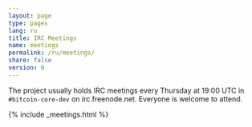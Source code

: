 ```yaml
---
layout: page
type: pages
lang: ru
title: IRC Meetings
name: meetings
permalink: /ru/meetings/
share: false
version: 0
---
```

The project usually holds IRC meetings every Thursday at 19:00 UTC in `#bitcoin-core-dev` on irc.freenode.net.
Everyone is welcome to attend.

{% include _meetings.html %}
